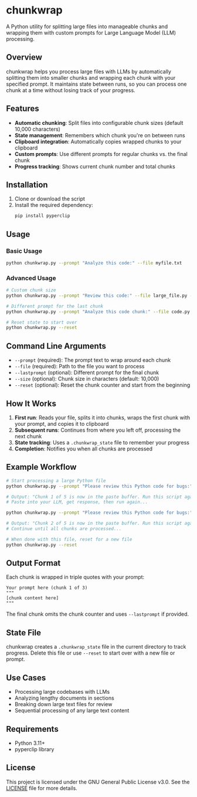 # chunkwrap

A Python utility for splitting large files into manageable chunks and wrapping them with custom prompts for Large Language Model (LLM) processing.

## Overview

chunkwrap helps you process large files with LLMs by automatically splitting them into smaller chunks and wrapping each chunk with your specified prompt. It maintains state between runs, so you can process one chunk at a time without losing track of your progress.

## Features

- **Automatic chunking**: Split files into configurable chunk sizes (default 10,000 characters)
- **State management**: Remembers which chunk you're on between runs
- **Clipboard integration**: Automatically copies wrapped chunks to your clipboard
- **Custom prompts**: Use different prompts for regular chunks vs. the final chunk
- **Progress tracking**: Shows current chunk number and total chunks

## Installation

1. Clone or download the script
2. Install the required dependency:
   ```bash
   pip install pyperclip
   ```

## Usage

### Basic Usage

```bash
python chunkwrap.py --prompt "Analyze this code:" --file myfile.txt
```

### Advanced Usage

```bash
# Custom chunk size
python chunkwrap.py --prompt "Review this code:" --file large_file.py --size 5000

# Different prompt for the last chunk
python chunkwrap.py --prompt "Analyze this code chunk:" --file code.py --lastprompt "Analyze this final code chunk and provide a summary:"

# Reset state to start over
python chunkwrap.py --reset
```

## Command Line Arguments

- `--prompt` (required): The prompt text to wrap around each chunk
- `--file` (required): Path to the file you want to process
- `--lastprompt` (optional): Different prompt for the final chunk
- `--size` (optional): Chunk size in characters (default: 10,000)
- `--reset` (optional): Reset the chunk counter and start from the beginning

## How It Works

1. **First run**: Reads your file, splits it into chunks, wraps the first chunk with your prompt, and copies it to clipboard
2. **Subsequent runs**: Continues from where you left off, processing the next chunk
3. **State tracking**: Uses a `.chunkwrap_state` file to remember your progress
4. **Completion**: Notifies you when all chunks are processed

## Example Workflow

```bash
# Start processing a large Python file
python chunkwrap.py --prompt "Please review this Python code for bugs:" --file large_script.py

# Output: "Chunk 1 of 5 is now in the paste buffer. Run this script again for the next chunk."
# Paste into your LLM, get response, then run again...

python chunkwrap.py --prompt "Please review this Python code for bugs:" --file large_script.py

# Output: "Chunk 2 of 5 is now in the paste buffer. Run this script again for the next chunk."
# Continue until all chunks are processed...

# When done with this file, reset for a new file
python chunkwrap.py --reset
```

## Output Format

Each chunk is wrapped in triple quotes with your prompt:

```
Your prompt here (chunk 1 of 3)
"""
[chunk content here]
"""
```

The final chunk omits the chunk counter and uses `--lastprompt` if provided.

## State File

chunkwrap creates a `.chunkwrap_state` file in the current directory to track progress. Delete this file or use `--reset` to start over with a new file or prompt.

## Use Cases

- Processing large codebases with LLMs
- Analyzing lengthy documents in sections  
- Breaking down large text files for review
- Sequential processing of any large text content

## Requirements

- Python 3.11+
- pyperclip library

## License
This project is licensed under the GNU General Public License v3.0. See the [LICENSE](LICENSE) file for more details.
